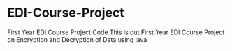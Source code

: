 # EDI-Course-Project
First Year EDI Course Project Code
This is out First Year EDI Course Project on Encryption and Decryption of Data using java
